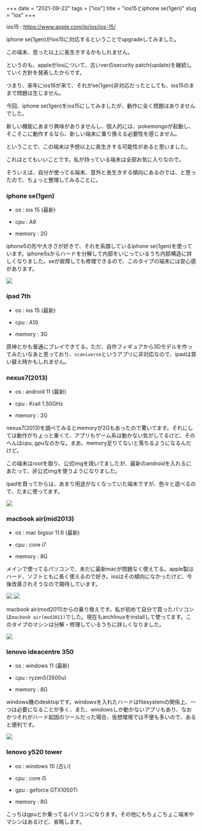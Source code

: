 +++
date = "2021-09-22"
tags = ["ios"]
title = "ios15とiphone se(1gen)"
slug = "ios"
+++

ios15 : https://www.apple.com/jp/ios/ios-15/

iphone se(1gen)がios15に対応するということでupgradeしてみました。

この端末、思った以上に長生きするかもしれません。

というのも、appleがiosについて、古いverのsecurity patch(update)を継続していく方針を発表したからです。

つまり、来年にios16が来て、それがse(1gen)非対応だったとしても、ios15のままで問題は生じません。

今回、iphone se(1gen)をios15にしてみましたが、動作に全く問題はありませんでした。

新しい機能にあまり興味がありませんし、個人的には、pokemongoが起動し、そこそこに動作するなら、新しい端末に乗り換える必要性を感じません。

ということで、この端末は予想以上に長生きする可能性があると思いました。

これはとてもいいことです。私が持っている端末は全部お気に入りなので。

そういえば、自分が使ってる端末、意外と長生きする傾向にあるのでは、と思ったので、ちょっと整理してみることに。


### iphone se(1gen)

- os : ios 15 (最新)

- cpu : A9

- memory : 2G 

iphone5の形や大きさが好きで、それを系譜しているiphone se(1gen)を使っています。iphone5sからハードを分解して内部をいじっているうち内部構造に詳しくなりました。seが故障しても修理できるので、このタイプの端末には安心感があります。

![](https://raw.githubusercontent.com/syui/img/master/other/os_update_20210922_ios_01.png)

### ipad 7th

- os : ios 15 (最新)

- cpu : A10

- memory : 3G

原神とかも普通にプレイできてる。ただ、自作フィギュアから3Dモデルを作ってみたいなあと思っており、`scaniverse`というアプリに非対応なので、ipadは買い替え時かもしれません。

### nexus7(2013)

- os : android 11 (最新)

- cpu : Krait 1.50GHz

- memory : 2G

nexus7(2013)を調べてみるとmemoryが2Gもあったので驚いてます。それにしては動作がちょっと重くて、アプリもゲーム系は動かない気がしてるけど、そのへんはcpu, gpuなのかな。まあ、memory足りてないと落ちるようになるんだけど。

この端末はrootを取り、公式imgを焼いてましたが、最新のandroidを入れるにあたって、非公式imgを使うようになりました。

ipadを買ってからは、あまり用途がなくなっていた端末ですが、色々と遊べるので、たまに使ってます。

![](https://raw.githubusercontent.com/syui/img/master/other/os_update_20210922_android_01.png)

### macbook air(mid2013)

- os : mac bigsur 11.6 (最新)

- cpu : core i7

- memory : 8G

メインで使ってるパソコンで、未だに最新macが問題なく使えてる。apple製はハード、ソフトともに長く使えるので好き。iosはその傾向になかったけど、今後改善されそうなので期待しています。

![](https://raw.githubusercontent.com/syui/img/master/other/os_update_20210922_mac_01.png)
![](https://raw.githubusercontent.com/syui/img/master/other/os_update_20210922_mac_02.png)

macbook air(mod2011)からの乗り換えです。私が初めて自分で買ったパソコンは`macbook air(mod2011)`でした。現在もarchlinuxをinstallして使ってます。このタイプのマシンは分解・修理しているうちに詳しくなりました。

![](https://raw.githubusercontent.com/syui/img/master/other/os_update_20210922_archlinux_01.png)

### lenovo ideacentre 350

- os : windows 11 (最新)

- cpu : ryzen5(3500u)

- memory : 8G

windows機のdesktopです。windowsを入れたハードはfilesystemの関係上、一つは必要になることが多く、また、windowsしか動かないアプリもあり、なおかつそれがハード起因のツールだった場合、仮想環境では不便も多いので、あると便利です。

![](https://raw.githubusercontent.com/syui/img/master/other/os_update_20210922_windows_01.png)


### lenovo y520 tower

- os : windows 10 (古い)

- cpu : core i5

- gpu : geforce GTX1050Ti 

- memory : 8G

こっちはgpuとか乗ってるパソコンになります。その他にもちょこちょこ端末やマシンはあるけど、省略します。


